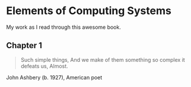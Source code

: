 # Elements of Computing Systems

My work as I read through this awesome book.

## Chapter 1

> Such simple things, And we make of them something so complex it defeats us, Almost.

John Ashbery (b. 1927), American poet
